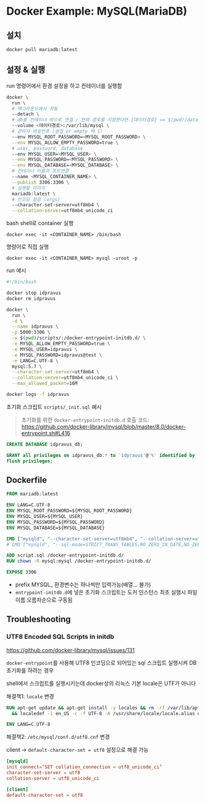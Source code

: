 # Docker Example: MySQL(MariaDB)

## 설치

`docker pull mariadb:latest`

## 설정 & 실행

run 명령어에서 환경 설정을 하고 컨테이너를 실행함

```sh
docker \
  run \
  # 백그라운드에서 작동
  --detach \
  # db를 컨테이너 밖으로 연결 / 현재 경로를 지정한다면 {데이터경로} == $(pwd)/data
  --volume <데이터경로>:/var/lib/mysql \
  # 관리자 비밀번호 (설정 or empty 택 1)
  --env MYSQL_ROOT_PASSWORD=<MYSQL_ROOT_PASSWORD> \
  --env MYSQL_ALLOW_EMPTY_PASSWORD=true \
  # user, password, database
  --env MYSQL_USER=<MYSQL_USER> \
  --env MYSQL_PASSWORD=<MYSQL_PASSWORD> \
  --env MYSQL_DATABASE=<MYSQL_DATABASE> \
  # 컨테이너 이름과 포트연결
  --name <MYSQL_CONTAINER_NAME> \
  --publish 3306:3306 \
  # 실행할 이미지
  mariadb:latest \
  # 인코딩 설정 (args)
  --character-set-server=utf8mb4 \
  --collation-server=utf8mb4_unicode_ci
```

bash shell로 container 실행

`docker exec -it <CONTAINER_NAME> /bin/bash`

명령어로 직접 실행

`docker exec -it <CONTAINER_NAME> mysql -uroot -p`

run 예시

```sh
#!/bin/bash

docker stop idpravus
docker rm idpravus

docker \
  run \
  -d \
  --name idpravus \
  -p 5000:3306 \
  -v $(pwd)/scripts/:/docker-entrypoint-initdb.d/ \
  -e MYSQL_ALLOW_EMPTY_PASSWORD=true \
  -e MYSQL_USER=idpravus \
  -e MYSQL_PASSWORD=idpravus@test \
  -e LANG=C.UTF-8 \
  mysql:5.7 \
  --character-set-server=utf8mb4 \
  --collation-server=utf8mb4_unicode_ci \
  --max_allowed_packet=16M

docker logs -f idpravus
```

초기화 스크립트 `scripts/_init.sql` 예시

> 초기화를 위한 `docker-entrypoint-initdb.d` 호출 코드: <https://github.com/docker-library/mysql/blob/master/8.0/docker-entrypoint.sh#L416>

```sql
CREATE DATABASE idpravus_db;

GRANT all privileges on idpravus_db.* to 'idpravus'@'%' identified by 'passwd@idpravus';
flush privileges;
```

## Dockerfile

```dockerfile
FROM mariadb:latest

ENV LANG=C.UTF-8
ENV MYSQL_ROOT_PASSWORD=${MYSQL_ROOT_PASSWORD}
ENV MYSQL_USER=${MYSQL_USER}
ENV MYSQL_PASSWORD=${MYSQL_PASSWORD}
ENV MYSQL_DATABASE=${MYSQL_DATABASE}

CMD ["mysqld", "--character-set-server=utf8mb4", "--collation-server=utf8mb4_unicode_ci"]
# CMD ["mysqld", "--sql-mode=STRICT_TRANS_TABLES,NO_ZERO_IN_DATE,NO_ZERO_DATE,ERROR_FOR_DIVISION_BY_ZERO,NO_AUTO_CREATE_USER,NO_ENGINE_SUBSTITUTION"]

ADD script.sql /docker-entrypoint-initdb.d/
RUN chown -R mysql:mysql /docker-entrypoint-initdb.d/

EXPOSE 3306
```

- prefix MYSQL_ 환경변수는 하나씩만 입력가능(배열... 불가)
- `entrypoint-initdb.d`에 넣은 초기화 스크립트는 도커 인스턴스 최초 실행시 파일이름 오름차순으로 구동됨

## Troubleshooting

### UTF8 Encoded SQL Scripts in initdb

<https://github.com/docker-library/mysql/issues/131>

`docker-entrypoint`를 사용해 UTF8 인코딩으로 되어있는 sql 스크립트 실행시켜 DB 초기화를 하려는 경우

shell에서 스크립트를 실행시키는데 docker상의 리눅스 기본 locale은 UTF가 아니다

해결책1: `locale` 변경

```Dockerfile
RUN apt-get update && apt-get install -y locales && rm -rf /var/lib/apt/lists/* $ \
  && localedef -i en_US -c -f UTF-8 -A /usr/share/locale/locale.alias en_US.UTF-8

ENV LANG=C.UTF-8
```

해결책2: `/etc/mysql/conf.d/utf8.cnf` 변경

client -> `default-character-set = utf8` 설정으로 해결 가능

```conf
[mysqld]
init_connect=‘SET collation_connection = utf8_unicode_ci’
character-set-server = utf8
collation-server = utf8_unicode_ci

[client]
default-character-set = utf8
```
